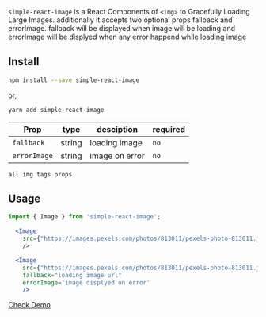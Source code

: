 `simple-react-image` is a React Components of `<img>` to Gracefully Loading Large Images. additionally it accepts two optional props fallback and errorImage. fallback will be displayed when image will be loading and errorImage will be displyed when any error happend while loading image

## Install

```bash
npm install --save simple-react-image
```

or,

```bash
yarn add simple-react-image
```

| Prop         | type   | desciption     | required |
| ------------ | ------ | -------------- | -------- |
| `fallback`   | string | loading image  | `no`     |
| `errorImage` | string | image on error | `no`     |

`all img tags props`

## Usage

```jsx
import { Image } from 'simple-react-image';

  <Image
    src={"https://images.pexels.com/photos/813011/pexels-photo-813011.jpeg"}
    />

  <Image
    src={"https://images.pexels.com/photos/813011/pexels-photo-813011.jpeg"}
    fallback="loading image url"
    errorImage='image displyed on error'
    />

```

[Check Demo](https://codesandbox.io/s/jolly-goodall-isx64t)
